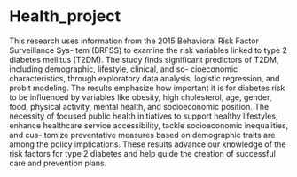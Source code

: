 # Health_project

This research uses information from the 2015 Behavioral Risk Factor Surveillance Sys- tem (BRFSS) to examine the risk variables linked to type 2 diabetes mellitus (T2DM). The study finds significant predictors of T2DM, including demographic, lifestyle, clinical, and so- cioeconomic characteristics, through exploratory data analysis, logistic regression, and probit modeling. The results emphasize how important it is for diabetes risk to be influenced by variables like obesity, high cholesterol, age, gender, food, physical activity, mental health, and socioeconomic position. The necessity of focused public health initiatives to support healthy lifestyles, enhance healthcare service accessibility, tackle socioeconomic inequalities, and cus- tomize preventative measures based on demographic traits are among the policy implications. These results advance our knowledge of the risk factors for type 2 diabetes and help guide the creation of successful care and prevention plans.
